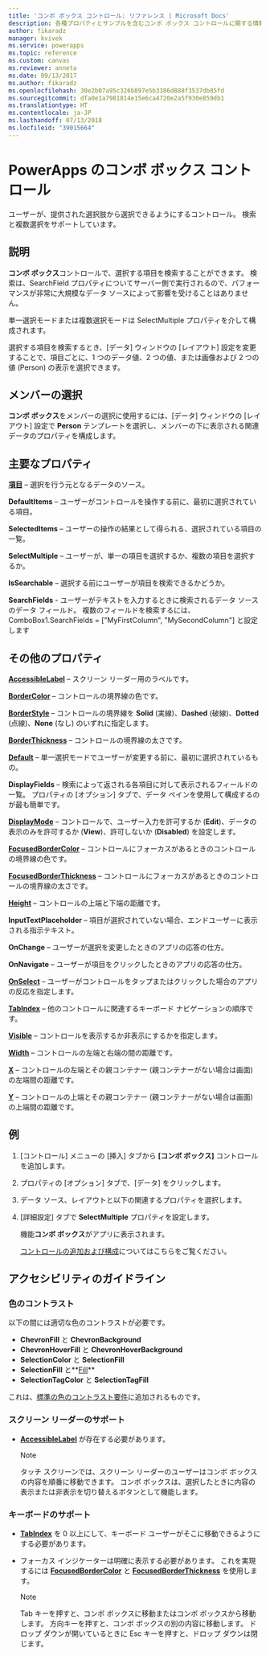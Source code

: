 ```yaml
---
title: 'コンボ ボックス コントロール: リファレンス | Microsoft Docs'
description: 各種プロパティとサンプルを含むコンボ ボックス コントロールに関する情報
author: fikaradz
manager: kvivek
ms.service: powerapps
ms.topic: reference
ms.custom: canvas
ms.reviewer: anneta
ms.date: 09/13/2017
ms.author: fikaradz
ms.openlocfilehash: 30e2b07a95c326b897e5b3386d888f3537db85fd
ms.sourcegitcommit: dfa0e1a7981814e15e6ca4720e2a5f930e859db1
ms.translationtype: HT
ms.contentlocale: ja-JP
ms.lasthandoff: 07/13/2018
ms.locfileid: "39015664"
---
```

# <a name="combo-box-control-in-powerapps"></a>PowerApps のコンボ ボックス コントロール
ユーザーが、提供された選択肢から選択できるようにするコントロール。  検索と複数選択をサポートしています。

## <a name="description"></a>説明
**コンボ ボックス**コントロールで、選択する項目を検索することができます。  検索は、SearchField プロパティについてサーバー側で実行されるので、パフォーマンスが非常に大規模なデータ ソースによって影響を受けることはありません。  

単一選択モードまたは複数選択モードは SelectMultiple プロパティを介して構成されます。

選択する項目を検索するとき、[データ] ウィンドウの [レイアウト] 設定を変更することで、項目ごとに、1 つのデータ値、2 つの値、または画像および 2 つの値 (Person) の表示を選択できます。

## <a name="people-picker"></a>メンバーの選択
**コンボ ボックス**をメンバーの選択に使用するには、[データ] ウィンドウの [レイアウト] 設定で **Person** テンプレートを選択し、メンバーの下に表示される関連データのプロパティを構成します。

## <a name="key-properties"></a>主要なプロパティ
**[項目](properties-core.md)** – 選択を行う元となるデータのソース。

**DefaultItems** – ユーザーがコントロールを操作する前に、最初に選択されている項目。

**SelectedItems** – ユーザーの操作の結果として得られる、選択されている項目の一覧。

**SelectMultiple** – ユーザーが、単一の項目を選択するか、複数の項目を選択するか。

**IsSearchable** – 選択する前にユーザーが項目を検索できるかどうか。

**SearchFields** - ユーザーがテキストを入力するときに検索されるデータ ソースのデータ フィールド。  複数のフィールドを検索するには、ComboBox1.SearchFields = ["MyFirstColumn", "MySecondColumn"] と設定します

## <a name="additional-properties"></a>その他のプロパティ
**[AccessibleLabel](properties-accessibility.md)** – スクリーン リーダー用のラベルです。

**[BorderColor](properties-color-border.md)** – コントロールの境界線の色です。

**[BorderStyle](properties-color-border.md)** – コントロールの境界線を **Solid** (実線)、**Dashed** (破線)、**Dotted** (点線)、**None** (なし) のいずれに指定します。

**[BorderThickness](properties-color-border.md)** – コントロールの境界線の太さです。

**[Default](properties-core.md)** – 単一選択モードでユーザーが変更する前に、最初に選択されているもの。

**DisplayFields** – 検索によって返される各項目に対して表示されるフィールドの一覧。  プロパティの [オプション] タブで、データ ペインを使用して構成するのが最も簡単です。

**[DisplayMode](properties-core.md)** – コントロールで、ユーザー入力を許可するか (**Edit**)、データの表示のみを許可するか (**View**)、許可しないか (**Disabled**) を設定します。

**[FocusedBorderColor](properties-color-border.md)** – コントロールにフォーカスがあるときのコントロールの境界線の色です。

**[FocusedBorderThickness](properties-color-border.md)** – コントロールにフォーカスがあるときのコントロールの境界線の太さです。

**[Height](properties-size-location.md)** – コントロールの上端と下端の距離です。

**InputTextPlaceholder** – 項目が選択されていない場合、エンドユーザーに表示される指示テキスト。

**OnChange** – ユーザーが選択を変更したときのアプリの応答の仕方。

**OnNavigate** – ユーザーが項目をクリックしたときのアプリの応答の仕方。

**[OnSelect](properties-core.md)** – ユーザーがコントロールをタップまたはクリックした場合のアプリの反応を指定します。

**[TabIndex](properties-accessibility.md)** – 他のコントロールに関連するキーボード ナビゲーションの順序です。

**[Visible](properties-core.md)** – コントロールを表示するか非表示にするかを指定します。

**[Width](properties-size-location.md)** – コントロールの左端と右端の間の距離です。

**[X](properties-size-location.md)** – コントロールの左端とその親コンテナー (親コンテナーがない場合は画面) の左端間の距離です。

**[Y](properties-size-location.md)** – コントロールの上端とその親コンテナー (親コンテナーがない場合は画面) の上端間の距離です。

## <a name="example"></a>例
1. [コントロール] メニューの [挿入] タブから **[コンボ ボックス]** コントロールを追加します。  
2. プロパティの [オプション] タブで、[データ] をクリックします。  
3. データ ソース、レイアウトと以下の関連するプロパティを選択します。
4. [詳細設定] タブで **SelectMultiple** プロパティを設定します。

    機能**コンボ ボックス**がアプリに表示されます。

    [コントロールの追加および構成](../add-configure-controls.md)についてはこちらをご覧ください。


## <a name="accessibility-guidelines"></a>アクセシビリティのガイドライン
### <a name="color-contrast"></a>色のコントラスト
以下の間には適切な色のコントラストが必要です。
* **ChevronFill** と **ChevronBackground**
* **ChevronHoverFill** と **ChevronHoverBackground**
* **SelectionColor** と **SelectionFill**
* **SelectionFill** と**[Fill](properties-color-border.md)**
* **SelectionTagColor** と **SelectionTagFill**

これは、[標準の色のコントラスト要件](../accessible-apps-color.md)に追加されるものです。

### <a name="screen-reader-support"></a>スクリーン リーダーのサポート
* **[AccessibleLabel](properties-accessibility.md)** が存在する必要があります。

    > [!NOTE]
  > タッチ スクリーンでは、スクリーン リーダーのユーザーはコンボ ボックスの内容を順番に移動できます。 コンボ ボックスは、選択したときに内容の表示または非表示を切り替えるボタンとして機能します。

### <a name="keyboard-support"></a>キーボードのサポート
* **[TabIndex](properties-accessibility.md)** を 0 以上にして、キーボード ユーザーがそこに移動できるようにする必要があります。
* フォーカス インジケーターは明確に表示する必要があります。 これを実現するには **[FocusedBorderColor](properties-color-border.md)** と **[FocusedBorderThickness](properties-color-border.md)** を使用します。

    > [!NOTE]
  > Tab キーを押すと、コンボ ボックスに移動またはコンボ ボックスから移動します。 方向キーを押すと、コンボ ボックスの別の内容に移動します。 ドロップ ダウンが開いているときに Esc キーを押すと、ドロップ ダウンは閉じます。
